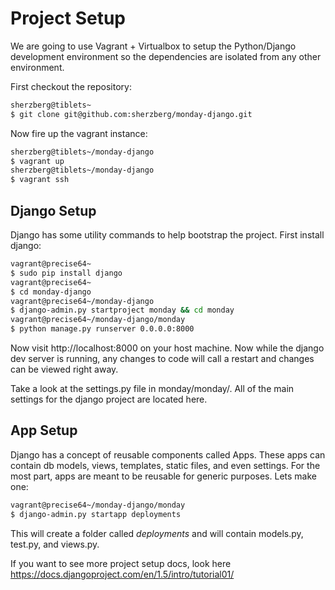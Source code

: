 Project Setup
=============

We are going to use Vagrant + Virtualbox to setup the Python/Django development environment so the dependencies are isolated from any other environment.

First checkout the repository:

```bash
sherzberg@tiblets~
$ git clone git@github.com:sherzberg/monday-django.git
```

Now fire up the vagrant instance:

```bash
sherzberg@tiblets~/monday-django
$ vagrant up
sherzberg@tiblets~/monday-django
$ vagrant ssh
```

Django Setup
------------

Django has some utility commands to help bootstrap the project. First install django:

```bash
vagrant@precise64~
$ sudo pip install django
vagrant@precise64~
$ cd monday-django
vagrant@precise64~/monday-django
$ django-admin.py startproject monday && cd monday
vagrant@precise64~/monday-django/monday
$ python manage.py runserver 0.0.0.0:8000
```

Now visit http://localhost:8000 on your host machine. Now while the django dev server is running, any changes to code will call a restart and changes can be viewed right away.

Take a look at the settings.py file in monday/monday/. All of the main settings for the django project are located here.

App Setup
---------

Django has a concept of reusable components called Apps. These apps can contain db models, views, templates, static files, and even settings. For the most part, apps are meant to be reusable for generic purposes. Lets make one:

```bash
vagrant@precise64~/monday-django/monday
$ django-admin.py startapp deployments
```

This will create a folder called _deployments_ and will contain models.py, test.py, and views.py.

If you want to see more project setup docs, look here https://docs.djangoproject.com/en/1.5/intro/tutorial01/
